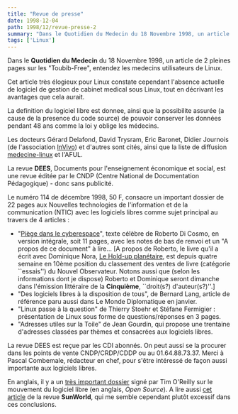 ```yaml
---
title: "Revue de presse"
date: 1998-12-04
path: 1998/12/revue-presse-2
summary: "Dans le Quotidien du Medecin du 18 Novembre 1998, un article de 2 pleines pages sur les \"Toubib-Free\", entendez les medecins utilisateurs de Linux."
tags: ['Linux']
---
```


<P>
Dans le <B>Quotidien du Medecin</B> du 18 Novembre 1998, un article de 2
pleines pages sur les "Toubib-Free", entendez les medecins utilisateurs
de Linux.
</P>

<P>
Cet article très élogieux pour Linux constate cependant l'absence
actuelle de logiciel de gestion de cabinet medical sous Linux, tout en
décrivant les avantages que cela aurait.
</P>

<P>
La definition du logiciel libre est donnee, ainsi que la possibilite
assurée (a cause de la presence du code source) de pouvoir conserver les
données pendant 48 ans comme la loi y oblige les médecins.
</P>

<P>
Les docteurs Gérard Delafond, David Trysram, Eric Baronet, Didier
Journois (de l'association <A HREF="http://www.invivo.net/">InVivo</A>)
et d'autres sont cités, ainsi que la liste de diffusion <A HREF="http://www.invivo.net/medecine-linux/">medecine-linux</A> et l'AFUL.
</P>

<P>
La revue <B>DEES</B>, Documents pour l'enseignement économique et social, est
une revue éditée par le CNDP (Centre National de Documentation
Pédagogique) - donc sans publicité.
</P>

<P>
Le numéro 114 de décembre 1998, 50 F, consacre un important dossier de
22 pages aux Nouvelles technologies de l'information et de la
communication (NTIC) avec les logiciels libres comme sujet principal au
travers de 4 articles :
</P>

<UL>

<LI>"<A HREF="http://www.dmi.ens.fr/~dicosmo/Piege/PiegeFR.html">Piège
dans le cyberespace</A>", texte célèbre de Roberto Di Cosmo,
en version intégrale, soit 11 pages, avec les notes de bas de
renvoi et un "A propos de ce document" à lire... [A propos
de Roberto, le livre qu'il a écrit avec Dominique Nora, <A HREF="http://www.00h00.com/direct.cfm?titre=4809980401">Le Hold-up
planétaire</A>, est depuis quatre semaine en 10ème position du classement
des ventes de livre (catégorie ``essais'') du Nouvel Observateur.  Notons
aussi que (selon les informations dont je dispose) Roberto et Dominique
seront dimanche dans l'émission littéraire de la <B>Cinquième</B>,
``droit(s?) d'auteur(s?)''.]

<LI>"Des logiciels libres à la disposition de tous", de Bernard Lang,
article de référence paru aussi dans Le Monde Diplomatique en janvier.
<LI>"Linux passe à la question" de Thierry Stoehr et Stéfane Fermigier :
présentation de Linux sous forme de questions/réponses en 3 pages.
<LI>"Adresses utiles sur la Toile" de Jean Gourdin, qui propose une
trentaine d'adresses classées par thèmes et consacrées aux logiciels
libres.
</UL>

<P>
La revue DEES est reçue par les CDI abonnés. On peut aussi se la
procurer dans les points de vente CNDP/CRDP/CDDP ou au 01.64.88.73.37.
Merci à Pascal Combemale, rédacteur en chef, pour s'être intéressé de
façon aussi importante aux logiciels libres.
</P>

<P>
En anglais, il y a un <A HREF="http://www.edventure.com/release1/1198.html">très important
dossier</A> signé par Tim O'Reilly sur le mouvement du logiciel
libre (en anglais, <EM>Open Source</EM>).  A lire aussi <A HREF="http://www.sunworld.com/swol-12-1998/swol-12-linuxunix.html">cet
article</A> de la revue <B>SunWorld</B>, qui me semble cependant plutôt excessif
dans ces conclusions.
</P>


